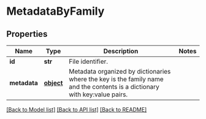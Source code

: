# MetadataByFamily

## Properties
Name | Type | Description | Notes
------------ | ------------- | ------------- | -------------
**id** | **str** | File identifier. | 
**metadata** | [**object**](.md) | Metadata organized by dictionaries where the key is the family name and the contents is a dictionary with key:value pairs. | 

[[Back to Model list]](../README.md#documentation-for-models) [[Back to API list]](../README.md#documentation-for-api-endpoints) [[Back to README]](../README.md)


